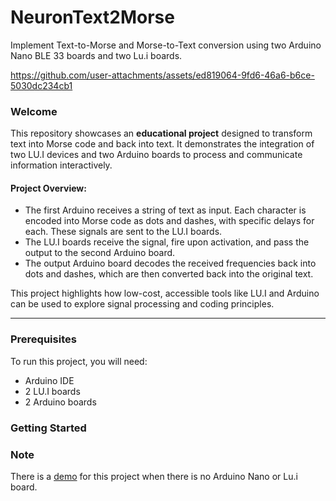 # NeuronText2Morse

Implement Text-to-Morse and Morse-to-Text conversion using two Arduino Nano BLE 33 boards and two Lu.i boards.

https://github.com/user-attachments/assets/ed819064-9fd6-46a6-b6ce-5030dc234cb1

### Welcome

This repository showcases an **educational project** designed to transform text into Morse code and back into text. It demonstrates the integration of two LU.I devices and two Arduino boards to process and communicate information interactively.

#### Project Overview:
- The first Arduino receives a string of text as input. Each character is encoded into Morse code as dots and dashes, with specific delays for each. These signals are sent to the LU.I boards.
- The LU.I boards receive the signal, fire upon activation, and pass the output to the second Arduino board.
- The output Arduino board decodes the received frequencies back into dots and dashes, which are then converted back into the original text.

This project highlights how low-cost, accessible tools like LU.I and Arduino can be used to explore signal processing and coding principles.

---

### Prerequisites  

To run this project, you will need:  
- Arduino IDE  
- 2 LU.I boards  
- 2 Arduino boards  

### Getting Started

### Note

There is a [demo](https://chubetho.github.io/NeuronText2MorseWebApp/) for this project when there is no Arduino Nano or Lu.i board.
